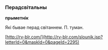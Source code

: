 ### Перадсвітальны
**прыметнік**

Які бывае перад світаннем. П. туман.

<a rel="author">[http://rv-blr.com/](http://rv-blr.com/slounik.jsp?letterId=0&maskId=0&pageId=2295)</a>
